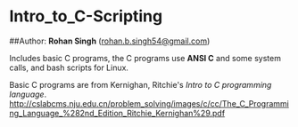 # Intro_to_C-Scripting

##Author: **Rohan Singh** (rohan.b.singh54@gmail.com)

Includes basic C programs, the C programs use **ANSI C** and some system calls, and bash scripts for Linux.

Basic C programs are from Kernighan, Ritchie's *Intro to C programming language*.
http://cslabcms.nju.edu.cn/problem_solving/images/c/cc/The_C_Programming_Language_%282nd_Edition_Ritchie_Kernighan%29.pdf


